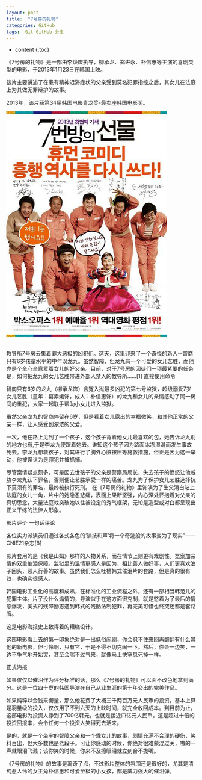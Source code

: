 ```yaml
---
layout: post
title:  "7号房的礼物"
categories: GitHub
tags:  Git GitHub 分支
---
```


* content
{:toc}

《7号房的礼物》是一部由李焕庆执导，柳承龙、郑进永、朴信惠等主演的喜剧类型的电影，于2013年1月23日在韩国上映。

该片主要讲述了在患有精神迟滞症状的父亲受到莫名犯罪指控之后，其女儿在法庭上为其做无罪辩护的故事。

2013年，该片获第34届韩国电影青龙奖-最卖座韩国电影奖。

![image](https://github.com/double-digit/double-digit.github.io/raw/master/5.jpg)

## 
教导所7号房云集着罪大恶极的凶犯们。这天，这里迎来了一个奇怪的新人--智商只有6岁孩童水平的中年汉龙九。虽然智障，但龙九有一个可爱的女儿艺胜，而他亦是个全心全意爱着女儿的好父亲。目前，对于7号房的囚徒们一项最紧要的任务是，如何把龙九的女儿艺胜带进外部人禁入的教导所……[1]
直接使用命令

智商只有6岁的龙九（柳承龙饰）含冤入狱最多凶犯的第七号监狱，超级溺爱7岁女儿艺胜（童年：葛素媛饰，成人：朴信惠饰）的龙九和女儿的亲情感动了同一房间的重犯，大家一起联手帮助小女儿进入监狱。

虽然父亲龙九的智商停留在6岁，但是看着女儿露出的幸福微笑，和其他正常的父亲一样，让人感受到浓浓的父爱。

一次，他在路上见到了一个孩子，这个孩子背着他女儿最喜欢的包，她告诉龙九别的地方也有,于是李龙九便跟着她去。谁知这个孩子因为路面冰冻湿滑而发生事故死去。李龙九想救孩子，对其进行了胸外心脏按压等施救措施，但正是因为这一举动，他被误认为是罪犯并被抓捕。

尽管案情疑点颇多，可是因去世孩子的父亲是警察局局长，失去孩子的愤怒让他威胁李龙九认下罪名，否则便让艺胜承受一样的痛苦。龙九为了保护女儿艺胜选择抗下莫须有的罪名，最终被执行死刑。
在《7号房的礼物》里饰演为了生父清白站上法庭的女儿一角，片中的她隐忍悲痛，表面上果断坚强，内心深处怀抱着对父亲的真切思念，大量法庭戏突破她以往被设定的秀气框架，无论是造型或对白都呈现出正义干练的法律人形象。

影片评价
一句话评论

各位实力派演员们通过各式各色的‘演技和声’将一个奇迹般的故事变为了现实"——CNIE21杂志[8] 


影片套用的是《我是山姆》那样的人物关系，而在情节上则更有戏剧性。冤案加亲情的双重催泪保障。监狱里的温情更感人是因为，相比善人做好事，人们更喜欢浪子回头，恶人行善的故事。虽然我们怎么吐槽韩式催泪片的套路，但是真的很有效，也确实很感人。

韩国电影工业化的高度和成熟，在标准化的工业流程之外，还有一部相当韩范儿的犯罪主体。片子没什么煽情的，导演似乎在这方面很克制，就是憋着为了最后的情感爆发，美式的残障励志遇到韩式的残酷法制犯罪，再完美可惜也终究还都是套路牌。

这是电影海报史上数得着的糟糕设计。

这部电影看上去的第一印象绝对是一出低俗闹剧，你会忍不住来回再翻翻有什么其他的新电影，但可怜啊，只有它，于是不得不切克闹一下。然后，你会一边笑，一边不争气地开始哭，甚至会喘不过气来，就像马上快窒息死掉一样。

正式海报

如果仅仅以催泪作为评分标准的话，那么《7号房的礼物》可以面不改色地拿到满分。这是一位四十岁的韩国导演在自己从业生涯的第十年交出的完美作品。 

如果纯粹以金钱来衡量，那么他花费了大概三千两百万元人民币的投资，基本上算是羽量级的投入，仅仅用了不到六天的上映时间，就完全收回成本。到目前为止，这部电影为投资人挣到了700亿韩元，也就是接近四亿元人民币。这是超过十倍的投资回报率，会令任何一个投资人笑得死去活来。

是的，就是一个坐牢的智障父亲和一个乖女儿的故事，剧情充满不合理的硬伤，笑料百出，但大多数也是老段子。可让你感动的时候，你绝对很难蒙混过关，嗷的一声就眼泪飞溅；该你笑的时候，你来不及擦眼泪就立刻合不拢嘴。

《7号房的礼物》的故事是离奇了点，不过影片整体的氛围还是很好的，尤其是清纯惹人怜的女主角朴信惠和可爱至极的小女孩，都是威力强大的催泪弹。

